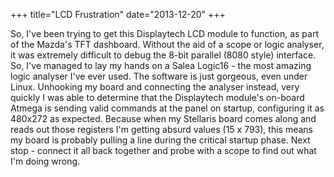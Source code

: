 +++
title="LCD Frustration"
date="2013-12-20"
+++

So, I've been trying to get this Displaytech LCD module to function, as part of the Mazda's TFT dashboard. Without the aid of a scope or logic analyser, it was extremely difficult to debug the 8-bit parallel (8080 style) interface. So, I've managed to lay my hands on a Salea Logic16 - the most amazing logic analyser I've ever used. The software is just gorgeous, even under Linux. Unhooking my board and connecting the analyser instead, very quickly I was able to determine that the Displaytech module's on-board Atmega is sending valid commands at the panel on startup, configuring it as 480x272 as expected. Because when my Stellaris board comes along and reads out those registers I'm getting absurd values (15 x 793), this means my board is probably pulling a line during the critical startup phase. Next stop - connect it all back together and probe with a scope to find out what I'm doing wrong. 

